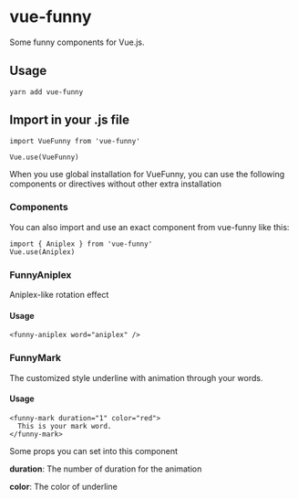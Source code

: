 # vue-funny

Some funny components for Vue.js.

## Usage
```
yarn add vue-funny
```

## Import in your .js file
```
import VueFunny from 'vue-funny'

Vue.use(VueFunny)
```

When you use global installation for VueFunny, you can use the following components or directives without other extra installation

### Components

You can also import and use an exact component from vue-funny like this:
```
import { Aniplex } from 'vue-funny'
Vue.use(Aniplex)
```

### **FunnyAniplex**
Aniplex-like rotation effect

#### Usage
```
<funny-aniplex word="aniplex" />
```


### **FunnyMark**
The customized style underline with animation through your words.

#### Usage
```
<funny-mark duration="1" color="red">
  This is your mark word.
</funny-mark>
```

Some props you can set into this component

**duration**: The number of duration for the animation

**color**: The color of underline